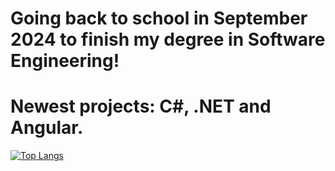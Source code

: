 # Going back to school in September 2024 to finish my degree in Software Engineering!
# Newest projects: C#, .NET and Angular.
[![Top Langs](https://github-readme-stats.vercel.app/api/top-langs/?username=RistoFlink&exclude_repo=Test-Automation&langs_count=12&layout=donut&&hide=scss)](https://github.com/anuraghazra/github-readme-stats)
